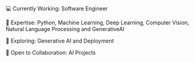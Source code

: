 💻 Currently Working: Software Engineer

🐍 Expertise: Python, Machine Learning, Deep Learning, Computer Vision, Natural Language Processing and GenerativeAI

🤖 Exploring: Generative AI and Deployment

🤝 Open to Collaboration: AI Projects

<!---
Vikas-Rathod1/Vikas-Rathod1 is a ✨ special ✨ repository because its `README.md` (this file) appears on your GitHub profile.
You can click the Preview link to take a look at your changes.
--->
